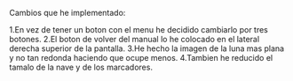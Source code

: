 Cambios que he implementado:

1.En vez de tener un boton con el menu he decidido cambiarlo por tres botones.
2.El boton de volver del manual lo he colocado en el lateral derecha superior de la pantalla.
3.He hecho la imagen de la luna mas plana y no tan redonda haciendo que ocupe menos.
4.Tambien he reducido el tamalo de la nave y de los marcadores.
